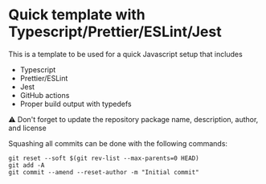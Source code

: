 # Quick template with Typescript/Prettier/ESLint/Jest

This is a template to be used for a quick Javascript setup that includes

- Typescript
- Prettier/ESLint
- Jest
- GitHub actions
- Proper build output with typedefs

⚠️ Don't forget to update the repository package name, description, author, and license

Squashing all commits can be done with the following commands:

```shell
git reset --soft $(git rev-list --max-parents=0 HEAD)
git add -A
git commit --amend --reset-author -m "Initial commit"
```
